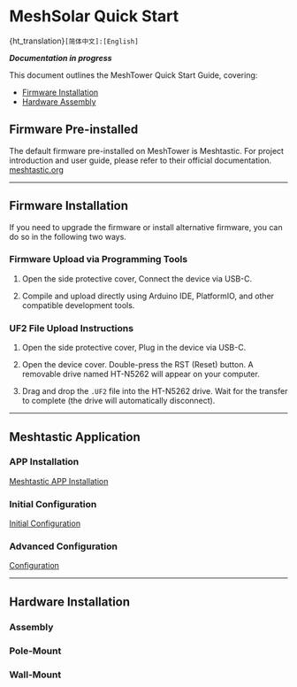 # MeshSolar Quick Start
{ht_translation}`[简体中文]:[English]`

***Documentation in progress***

This document outlines the MeshTower Quick Start Guide, covering:
- [Firmware Installation]()
- [Hardware Assembly]()

## Firmware Pre-installed
The default firmware pre-installed on MeshTower is Meshtastic. For project introduction and user guide, please refer to their official documentation.<br>
[meshtastic.org](https://meshtastic.org/docs/introduction/)

----------------------------------------

## Firmware Installation
If you need to upgrade the firmware or install alternative firmware, you can do so in the following two ways.
### Firmware Upload via Programming Tools
1. Open the side protective cover, Connect the device via USB-C.

2. Compile and upload directly using Arduino IDE, PlatformIO, and other compatible development tools.

### UF2 File Upload Instructions
1. Open the side protective cover, Plug in the device via USB-C.

2. Open the device cover. Double-press the RST (Reset) button. A removable drive named HT-N5262 will appear on your computer.

3. Drag and drop the `.UF2` file into the HT-N5262 drive. Wait for the transfer to complete (the drive will automatically disconnect).

--------------------------------------

## Meshtastic Application

### APP Installation
[Meshtastic APP Installation](https://meshtastic.org/docs/software/)
### Initial Configuration
[Initial Configuration](https://meshtastic.org/docs/getting-started/initial-config/)
### Advanced Configuration
[Configuration](https://meshtastic.org/docs/configuration/)

--------------------------------------

## Hardware Installation
### Assembly
### Pole-Mount
### Wall-Mount
